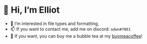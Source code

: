 # 👋 Hi, I’m Elliot
- 👀 I’m interested in file types and formatting,
- 📫 If you want to contact me, add me on discord: `odwn#7001`
- 🍵 If you want, you can buy me a bubble tea at my [buymeacoffee](https://buymeacoffee.com/odwn)!
